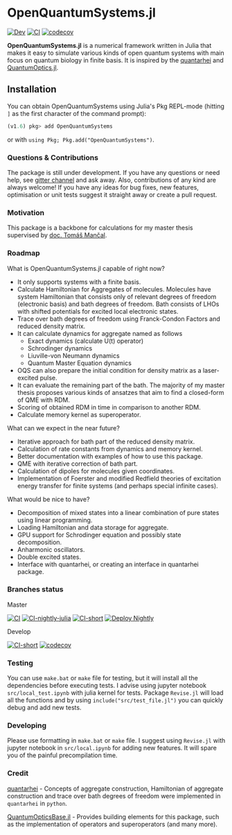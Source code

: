 # OpenQuantumSystems.jl

[![Dev](https://img.shields.io/badge/docs-dev-blue.svg)](https://detrin.github.io/OpenQuantumSystems.jl/dev/)
[![CI](https://github.com/detrin/OpenQuantumSystems.jl/actions/workflows/ci.yml/badge.svg?branch=master)](https://github.com/detrin/OpenQuantumSystems.jl/actions/workflows/ci.yml)
[![codecov](https://codecov.io/gh/detrin/OpenQuantumSystems.jl/branch/master/graph/badge.svg)](https://codecov.io/gh/detrin/OpenQuantumSystems.jl)

**OpenQuantumSystems.jl** is a numerical framework written in Julia that makes it easy to simulate various kinds of open quantum systems with main focus on quantum biology in finite basis. It is inspired by the
[quantarhei](https://github.com/tmancal74/quantarhei) and
[QuantumOptics.jl](https://github.com/qojulia/QuantumOptics.jl).

## Installation

You can obtain OpenQuantumSystems using Julia's Pkg REPL-mode (hitting `]` as the first character of the command prompt):

```julia
(v1.6) pkg> add OpenQuantumSystems
```

or with `using Pkg; Pkg.add("OpenQuantumSystems")`.

### Questions & Contributions

The package is still under development. If you have any questions or need help,
see [gitter channel](https://gitter.im/OpenQuantumSystems-jl/community) and ask
away. Also, contributions of any kind are always welcome! If you have any ideas
for bug fixes, new features, optimisation or unit tests suggest it straight away
or create a pull request.

### Motivation

This package is a backbone for calculations for my master thesis supervised by [doc. Tomáš Mančal](http://www.mancal.cz/).

### Roadmap

What is OpenQuantumSystems.jl capable of right now?

- It only supports systems with a finite basis.
- Calculate Hamiltonian for Aggregates of molecules. Molecules have system Hamiltonian that consists only of relevant degrees of freedom (electronic basis) and bath degrees of freedom. Bath consists of LHOs with shifted potentials for excited local electronic states.
- Trace over bath degrees of freedom using Franck-Condon Factors and reduced density matrix.
- It can calculate dynamics for aggregate named as follows
  - Exact dynamics (calculate U(t) operator)
  - Schrodinger dynamics
  - Liuville-von Neumann dynamics
  - Quantum Master Equation dynamics
- OQS can also prepare the initial condition for density matrix as a laser-excited pulse.
- It can evaluate the remaining part of the bath. The majority of my master thesis proposes various kinds of ansatzes that aim to find a closed-form of QME with RDM.
- Scoring of obtained RDM in time in comparison to another RDM.
- Calculate memory kernel as superoperator.

What can we expect in the near future?

- Iterative approach for bath part of the reduced density matrix.
- Calculation of rate constants from dynamics and memory kernel.
- Better documentation with examples of how to use this package.
- QME with iterative correction of bath part.
- Calculation of dipoles for molecules given coordinates.
- Implementation of Foerster and modified Redfield theories of excitation energy transfer for finite systems (and perhaps special infinite cases).

What would be nice to have?

- Decomposition of mixed states into a linear combination of pure states using linear programming.
- Loading Hamiltonian and data storage for aggregate.
- GPU support for Schrodinger equation and possibly state decomposition.
- Anharmonic oscillators.
- Double excited states.
- Interface with quantarhei, or creating an interface in quantarhei package.

### Branches status

Master

[![CI](https://github.com/detrin/OpenQuantumSystems.jl/actions/workflows/ci.yml/badge.svg?branch=master)](https://github.com/detrin/OpenQuantumSystems.jl/actions/workflows/ci.yml)
[![CI-nightly-julia](https://github.com/detrin/OpenQuantumSystems.jl/actions/workflows/ci-nightly-julia.yml/badge.svg?branch=master)](https://github.com/detrin/OpenQuantumSystems.jl/actions/workflows/ci-nightly-julia.yml)
[![CI-short](https://github.com/detrin/OpenQuantumSystems.jl/actions/workflows/ci-short.yml/badge.svg?branch=master)](https://github.com/detrin/OpenQuantumSystems.jl/actions/workflows/ci-short.yml)
[![Deploy Nightly](https://github.com/detrin/OpenQuantumSystems.jl/actions/workflows/deploy-nightly.yml/badge.svg?branch=master)](https://github.com/detrin/OpenQuantumSystems.jl/actions/workflows/deploy-nightly.yml)

Develop

[![CI-short](https://github.com/detrin/OpenQuantumSystems.jl/actions/workflows/ci-short.yml/badge.svg?branch=devel)](https://github.com/detrin/OpenQuantumSystems.jl/actions/workflows/ci-short.yml)
[![codecov](https://codecov.io/gh/detrin/OpenQuantumSystems.jl/branch/devel/graph/badge.svg)](https://app.codecov.io/gh/detrin/OpenQuantumSystems.jl/branch/devel)

### Testing

You can use `make.bat` or `make` file for testing, but it will install all the dependencies before executing tests. I advise using jupyter notebook `src/local_test.ipynb` with julia kernel for tests. Package `Revise.jl` will load all the functions and by using `include("src/test_file.jl")` you can quickly debug and add new tests.

### Developing

Please use formatting in `make.bat` or `make` file. I suggest using `Revise.jl` with jupyter notebook in `src/local.ipynb` for adding new features. It will spare you of the painful precompilation time.

### Credit

[quantarhei](https://github.com/tmancal74/quantarhei) - Concepts of aggregate construction, Hamiltonian of aggregate construction and trace over bath degrees of freedom were implemented in `quantarhei` in `python`.

[QuantumOpticsBase.jl](https://github.com/qojulia/QuantumOpticsBase.jl) - Provides building elements for this package, such as the implementation of operators and superoperators (and many more).
